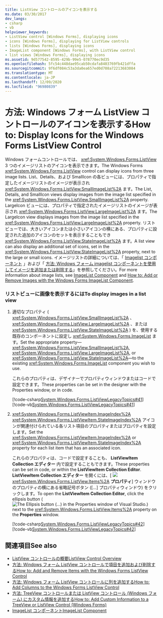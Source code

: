```yaml
---
title: ListView コントロールのアイコンを表示する
ms.date: 03/30/2017
dev_langs:
- csharp
- vb
helpviewer_keywords:
- ListView control [Windows Forms], displaying icons
- icons [Windows Forms], displaying for ListView controls
- lists [Windows Forms], displaying icons
- ImageList component [Windows Forms], with ListView control
- list views [Windows Forms], displaying icons
ms.assetid: 9d577542-8595-429b-99e5-078770ec9d35
ms.openlocfilehash: 5fc54c448dae95cab50cdafa8403769fb421dffa
ms.sourcegitcommit: 9f6df084c53a3da0ea657ed0d708a72213683084
ms.translationtype: MT
ms.contentlocale: ja-JP
ms.lasthandoff: 12/09/2020
ms.locfileid: "96980839"
---
```

# <a name="how-to-display-icons-for-the-windows-forms-listview-control"></a><span data-ttu-id="52f51-102">方法: Windows フォーム ListView コントロールのアイコンを表示する</span><span class="sxs-lookup"><span data-stu-id="52f51-102">How to: Display Icons for the Windows Forms ListView Control</span></span>
<span data-ttu-id="52f51-103">Windows フォームコントロールでは、 <xref:System.Windows.Forms.ListView> 3 つのイメージリストのアイコンを表示できます。</span><span class="sxs-lookup"><span data-stu-id="52f51-103">The Windows Forms <xref:System.Windows.Forms.ListView> control can display icons from three image lists.</span></span> <span data-ttu-id="52f51-104">List、Details、および SmallIcon の各ビューには、プロパティで指定したイメージリストのイメージが表示され <xref:System.Windows.Forms.ListView.SmallImageList%2A> ます。</span><span class="sxs-lookup"><span data-stu-id="52f51-104">The List, Details, and SmallIcon views display images from the image list specified in the <xref:System.Windows.Forms.ListView.SmallImageList%2A> property.</span></span> <span data-ttu-id="52f51-105">LargeIcon ビューには、プロパティで指定されたイメージリストのイメージが表示され <xref:System.Windows.Forms.ListView.LargeImageList%2A> ます。</span><span class="sxs-lookup"><span data-stu-id="52f51-105">The LargeIcon view displays images from the image list specified in the <xref:System.Windows.Forms.ListView.LargeImageList%2A> property.</span></span> <span data-ttu-id="52f51-106">リストビューでは、大きいアイコンまたは小さいアイコンの横にある、プロパティに設定された追加のアイコンのセットを表示することもでき <xref:System.Windows.Forms.ListView.StateImageList%2A> ます。</span><span class="sxs-lookup"><span data-stu-id="52f51-106">A list view can also display an additional set of icons, set in the <xref:System.Windows.Forms.ListView.StateImageList%2A> property, next to the large or small icons.</span></span> <span data-ttu-id="52f51-107">イメージリストの詳細については、「 [Imagelist コンポーネント](imagelist-component-windows-forms.md) 」および「 [方法: Windows フォーム imagelist コンポーネントを使用してイメージを追加または削除する](how-to-add-or-remove-images-with-the-windows-forms-imagelist-component.md)」を参照してください。</span><span class="sxs-lookup"><span data-stu-id="52f51-107">For more information about image lists, see [ImageList Component](imagelist-component-windows-forms.md) and [How to: Add or Remove Images with the Windows Forms ImageList Component](how-to-add-or-remove-images-with-the-windows-forms-imagelist-component.md).</span></span>  
  
### <a name="to-display-images-in-a-list-view"></a><span data-ttu-id="52f51-108">リストビューに画像を表示するには</span><span class="sxs-lookup"><span data-stu-id="52f51-108">To display images in a list view</span></span>  
  
1. <span data-ttu-id="52f51-109">適切なプロパティ ( <xref:System.Windows.Forms.ListView.SmallImageList%2A> 、 <xref:System.Windows.Forms.ListView.LargeImageList%2A> 、または <xref:System.Windows.Forms.ListView.StateImageList%2A> ) を、使用する既存のコンポーネントに設定し <xref:System.Windows.Forms.ImageList> ます。</span><span class="sxs-lookup"><span data-stu-id="52f51-109">Set the appropriate property—<xref:System.Windows.Forms.ListView.SmallImageList%2A>, <xref:System.Windows.Forms.ListView.LargeImageList%2A>, or <xref:System.Windows.Forms.ListView.StateImageList%2A>—to the existing <xref:System.Windows.Forms.ImageList> component you wish to use.</span></span>  
  
     <span data-ttu-id="52f51-110">これらのプロパティは、デザイナーでプロパティウィンドウまたはコードで設定できます。</span><span class="sxs-lookup"><span data-stu-id="52f51-110">These properties can be set in the designer with the Properties window, or in code.</span></span>  
  
     [!code-csharp[System.Windows.Forms.ListViewLegacyTopics#41](~/samples/snippets/csharp/VS_Snippets_Winforms/System.Windows.Forms.ListViewLegacyTopics/CS/Class1.cs#41)]
     [!code-vb[System.Windows.Forms.ListViewLegacyTopics#41](~/samples/snippets/visualbasic/VS_Snippets_Winforms/System.Windows.Forms.ListViewLegacyTopics/VB/Class1.vb#41)]  
  
2. <span data-ttu-id="52f51-111"><xref:System.Windows.Forms.ListViewItem.ImageIndex%2A> <xref:System.Windows.Forms.ListViewItem.StateImageIndex%2A> アイコンが関連付けられている各リスト項目のプロパティまたはプロパティを設定します。</span><span class="sxs-lookup"><span data-stu-id="52f51-111">Set the <xref:System.Windows.Forms.ListViewItem.ImageIndex%2A> or <xref:System.Windows.Forms.ListViewItem.StateImageIndex%2A> property for each list item that has an associated icon.</span></span>  
  
     <span data-ttu-id="52f51-112">これらのプロパティは、コードで設定することも、 **ListViewItem Collection エディター** 内で設定することもできます。</span><span class="sxs-lookup"><span data-stu-id="52f51-112">These properties can be set in code, or within the **ListViewItem Collection Editor**.</span></span> <span data-ttu-id="52f51-113">**ListViewItem Collection エディター** を開くには、[ ![ ](./media/visual-studio-ellipsis-button.png) <xref:System.Windows.Forms.ListView.Items%2A> **プロパティ**] ウィンドウのプロパティの横にある省略記号ボタン ([...] プロパティウィンドウ) をクリックします。</span><span class="sxs-lookup"><span data-stu-id="52f51-113">To open the **ListViewItem Collection Editor**, click the ellipsis button (![The Ellipsis button (...) in the Properties window of Visual Studio.](./media/visual-studio-ellipsis-button.png)) next to the <xref:System.Windows.Forms.ListView.Items%2A> property on the **Properties** window.</span></span>  
  
     [!code-csharp[System.Windows.Forms.ListViewLegacyTopics#42](~/samples/snippets/csharp/VS_Snippets_Winforms/System.Windows.Forms.ListViewLegacyTopics/CS/Class1.cs#42)]
     [!code-vb[System.Windows.Forms.ListViewLegacyTopics#42](~/samples/snippets/visualbasic/VS_Snippets_Winforms/System.Windows.Forms.ListViewLegacyTopics/VB/Class1.vb#42)]  
  
## <a name="see-also"></a><span data-ttu-id="52f51-114">関連項目</span><span class="sxs-lookup"><span data-stu-id="52f51-114">See also</span></span>

- [<span data-ttu-id="52f51-115">ListView コントロールの概要</span><span class="sxs-lookup"><span data-stu-id="52f51-115">ListView Control Overview</span></span>](listview-control-overview-windows-forms.md)
- [<span data-ttu-id="52f51-116">方法: Windows フォーム ListView コントロールで項目を追加および削除する</span><span class="sxs-lookup"><span data-stu-id="52f51-116">How to: Add and Remove Items with the Windows Forms ListView Control</span></span>](how-to-add-and-remove-items-with-the-windows-forms-listview-control.md)
- [<span data-ttu-id="52f51-117">方法: Windows フォーム ListView コントロールに列を追加する</span><span class="sxs-lookup"><span data-stu-id="52f51-117">How to: Add Columns to the Windows Forms ListView Control</span></span>](how-to-add-columns-to-the-windows-forms-listview-control.md)
- [<span data-ttu-id="52f51-118">方法: TreeView コントロールまたは ListView コントロール (Windows フォーム) にカスタム情報を追加する</span><span class="sxs-lookup"><span data-stu-id="52f51-118">How to: Add Custom Information to a TreeView or ListView Control (Windows Forms)</span></span>](add-custom-information-to-a-treeview-or-listview-control-wf.md)
- [<span data-ttu-id="52f51-119">ImageList コンポーネント</span><span class="sxs-lookup"><span data-stu-id="52f51-119">ImageList Component</span></span>](imagelist-component-windows-forms.md)
